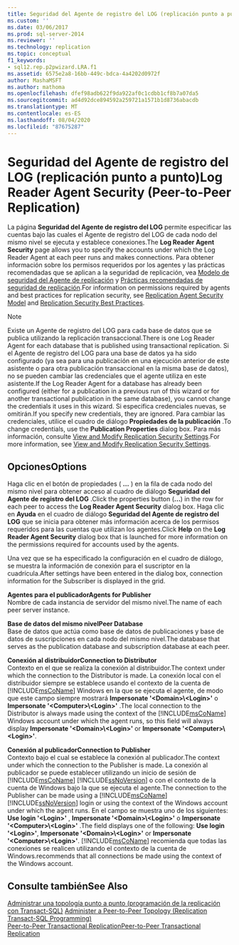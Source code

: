 ```yaml
---
title: Seguridad del Agente de registro del LOG (replicación punto a punto) | Microsoft Docs
ms.custom: ''
ms.date: 03/06/2017
ms.prod: sql-server-2014
ms.reviewer: ''
ms.technology: replication
ms.topic: conceptual
f1_keywords:
- sql12.rep.p2pwizard.LRA.f1
ms.assetid: 6575e2a8-16bb-449c-bdca-4a4202d0972f
author: MashaMSFT
ms.author: mathoma
ms.openlocfilehash: dfef98adb622f9da922af0c1cdbb1cf8b7a07da5
ms.sourcegitcommit: ad4d92dce894592a259721a1571b1d8736abacdb
ms.translationtype: MT
ms.contentlocale: es-ES
ms.lasthandoff: 08/04/2020
ms.locfileid: "87675287"
---
```

# <a name="log-reader-agent-security-peer-to-peer-replication"></a><span data-ttu-id="48990-102">Seguridad del Agente de registro del LOG (replicación punto a punto)</span><span class="sxs-lookup"><span data-stu-id="48990-102">Log Reader Agent Security (Peer-to-Peer Replication)</span></span>
  <span data-ttu-id="48990-103">La página **Seguridad del Agente de registro del LOG** permite especificar las cuentas bajo las cuales el Agente de registro del LOG de cada nodo del mismo nivel se ejecuta y establece conexiones.</span><span class="sxs-lookup"><span data-stu-id="48990-103">The **Log Reader Agent Security** page allows you to specify the accounts under which the Log Reader Agent at each peer runs and makes connections.</span></span> <span data-ttu-id="48990-104">Para obtener información sobre los permisos requeridos por los agentes y las prácticas recomendadas que se aplican a la seguridad de replicación, vea [Modelo de seguridad del Agente de replicación](security/replication-agent-security-model.md) y [Prácticas recomendadas de seguridad de replicación](security/replication-security-best-practices.md).</span><span class="sxs-lookup"><span data-stu-id="48990-104">For information on permissions required by agents and best practices for replication security, see [Replication Agent Security Model](security/replication-agent-security-model.md) and [Replication Security Best Practices](security/replication-security-best-practices.md).</span></span>  
  
> [!NOTE]  
>  <span data-ttu-id="48990-105">Existe un Agente de registro del LOG para cada base de datos que se publica utilizando la replicación transaccional.</span><span class="sxs-lookup"><span data-stu-id="48990-105">There is one Log Reader Agent for each database that is published using transactional replication.</span></span> <span data-ttu-id="48990-106">Si el Agente de registro del LOG para una base de datos ya ha sido configurado (ya sea para una publicación en una ejecución anterior de este asistente o para otra publicación transaccional en la misma base de datos), no se pueden cambiar las credenciales que el agente utiliza en este asistente.</span><span class="sxs-lookup"><span data-stu-id="48990-106">If the Log Reader Agent for a database has already been configured (either for a publication in a previous run of this wizard or for another transactional publication in the same database), you cannot change the credentials it uses in this wizard.</span></span> <span data-ttu-id="48990-107">Si especifica credenciales nuevas, se omitirán.</span><span class="sxs-lookup"><span data-stu-id="48990-107">If you specify new credentials, they are ignored.</span></span> <span data-ttu-id="48990-108">Para cambiar las credenciales, utilice el cuadro de diálogo **Propiedades de la publicación** .</span><span class="sxs-lookup"><span data-stu-id="48990-108">To change credentials, use the **Publication Properties** dialog box.</span></span> <span data-ttu-id="48990-109">Para más información, consulte [View and Modify Replication Security Settings](security/view-and-modify-replication-security-settings.md).</span><span class="sxs-lookup"><span data-stu-id="48990-109">For more information, see [View and Modify Replication Security Settings](security/view-and-modify-replication-security-settings.md).</span></span>  
  
## <a name="options"></a><span data-ttu-id="48990-110">Opciones</span><span class="sxs-lookup"><span data-stu-id="48990-110">Options</span></span>  
 <span data-ttu-id="48990-111">Haga clic en el botón de propiedades ( **...** ) en la fila de cada nodo del mismo nivel para obtener acceso al cuadro de diálogo **Seguridad del Agente de registro del LOG** .</span><span class="sxs-lookup"><span data-stu-id="48990-111">Click the properties button (**...**) in the row for each peer to access the **Log Reader Agent Security** dialog box.</span></span> <span data-ttu-id="48990-112">Haga clic en **Ayuda** en el cuadro de diálogo **Seguridad del Agente de registro del LOG** que se inicia para obtener más información acerca de los permisos requeridos para las cuentas que utilizan los agentes.</span><span class="sxs-lookup"><span data-stu-id="48990-112">Click **Help** on the **Log Reader Agent Security** dialog box that is launched for more information on the permissions required for accounts used by the agents.</span></span>  
  
 <span data-ttu-id="48990-113">Una vez que se ha especificado la configuración en el cuadro de diálogo, se muestra la información de conexión para el suscriptor en la cuadrícula.</span><span class="sxs-lookup"><span data-stu-id="48990-113">After settings have been entered in the dialog box, connection information for the Subscriber is displayed in the grid.</span></span>  
  
 <span data-ttu-id="48990-114">**Agentes para el publicador**</span><span class="sxs-lookup"><span data-stu-id="48990-114">**Agents for Publisher**</span></span>  
 <span data-ttu-id="48990-115">Nombre de cada instancia de servidor del mismo nivel.</span><span class="sxs-lookup"><span data-stu-id="48990-115">The name of each peer server instance.</span></span>  
  
 <span data-ttu-id="48990-116">**Base de datos del mismo nivel**</span><span class="sxs-lookup"><span data-stu-id="48990-116">**Peer Database**</span></span>  
 <span data-ttu-id="48990-117">Base de datos que actúa como base de datos de publicaciones y base de datos de suscripciones en cada nodo del mismo nivel.</span><span class="sxs-lookup"><span data-stu-id="48990-117">The database that serves as the publication database and subscription database at each peer.</span></span>  
  
 <span data-ttu-id="48990-118">**Conexión al distribuidor**</span><span class="sxs-lookup"><span data-stu-id="48990-118">**Connection to Distributor**</span></span>  
 <span data-ttu-id="48990-119">Contexto en el que se realiza la conexión al distribuidor.</span><span class="sxs-lookup"><span data-stu-id="48990-119">The context under which the connection to the Distributor is made.</span></span> <span data-ttu-id="48990-120">La conexión local con el distribuidor siempre se establece usando el contexto de la cuenta de [!INCLUDE[msCoName](../../includes/msconame-md.md)] Windows en la que se ejecuta el agente, de modo que este campo siempre mostrará **Impersonate '\<Domain>\\<Login\>'** o **Impersonate '\<Computer>\\<Login\>'** .</span><span class="sxs-lookup"><span data-stu-id="48990-120">The local connection to the Distributor is always made using the context of the [!INCLUDE[msCoName](../../includes/msconame-md.md)] Windows account under which the agent runs, so this field will always display **Impersonate '\<Domain>\\<Login\>'** or **Impersonate '\<Computer>\\<Login\>'**.</span></span>  
  
 <span data-ttu-id="48990-121">**Conexión al publicador**</span><span class="sxs-lookup"><span data-stu-id="48990-121">**Connection to Publisher**</span></span>  
 <span data-ttu-id="48990-122">Contexto bajo el cual se establece la conexión al publicador.</span><span class="sxs-lookup"><span data-stu-id="48990-122">The context under which the connection to the Publisher is made.</span></span> <span data-ttu-id="48990-123">La conexión al publicador se puede establecer utilizando un inicio de sesión de [!INCLUDE[msCoName](../../includes/msconame-md.md)] [!INCLUDE[ssNoVersion](../../includes/ssnoversion-md.md)] o con el contexto de la cuenta de Windows bajo la que se ejecuta el agente.</span><span class="sxs-lookup"><span data-stu-id="48990-123">The connection to the Publisher can be made using a [!INCLUDE[msCoName](../../includes/msconame-md.md)] [!INCLUDE[ssNoVersion](../../includes/ssnoversion-md.md)] login or using the context of the Windows account under which the agent runs.</span></span> <span data-ttu-id="48990-124">En el campo se muestra uno de los siguientes: **Use login '\<Login>'** , **Impersonate '\<Domain>\\<Login\>'** o **Impersonate '\<Computer>\\<Login\>'** .</span><span class="sxs-lookup"><span data-stu-id="48990-124">The field displays one of the following: **Use login '\<Login>'**, **Impersonate '\<Domain>\\<Login\>'** or **Impersonate '\<Computer>\\<Login\>'**.</span></span> [!INCLUDE[msCoName](../../includes/msconame-md.md)] <span data-ttu-id="48990-125">recomienda que todas las conexiones se realicen utilizando el contexto de la cuenta de Windows.</span><span class="sxs-lookup"><span data-stu-id="48990-125">recommends that all connections be made using the context of the Windows account.</span></span>  
  
## <a name="see-also"></a><span data-ttu-id="48990-126">Consulte también</span><span class="sxs-lookup"><span data-stu-id="48990-126">See Also</span></span>  
 <span data-ttu-id="48990-127">[Administrar una topología punto a punto &#40;programación de la replicación con Transact-SQL&#41;](administration/administer-a-peer-to-peer-topology-replication-transact-sql-programming.md) </span><span class="sxs-lookup"><span data-stu-id="48990-127">[Administer a Peer-to-Peer Topology &#40;Replication Transact-SQL Programming&#41;](administration/administer-a-peer-to-peer-topology-replication-transact-sql-programming.md) </span></span>  
 [<span data-ttu-id="48990-128">Peer-to-Peer Transactional Replication</span><span class="sxs-lookup"><span data-stu-id="48990-128">Peer-to-Peer Transactional Replication</span></span>](transactional/peer-to-peer-transactional-replication.md)  
  
  
